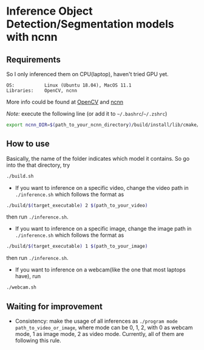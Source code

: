 # Inference Object Detection/Segmentation models with ncnn

## Requirements

So I only inferenced them on CPU(laptop), haven't tried GPU yet.

```
OS:           Linux (Ubuntu 18.04), MacOS 11.1
Libraries:    OpenCV, ncnn
```

More info could be found at [OpenCV](https://opencv.org/) and [ncnn](https://github.com/Tencent/ncnn)

*Note:* execute the following line (or add it to `~/.bashrc`/`~/.zshrc`)
```bash
export ncnn_DIR=$(path_to_your_ncnn_directory)/build/install/lib/cmake/ncnn
```

## How to use

Basically, the name of the folder indicates which model it contains. So go into the that directory, try
```bash
./build.sh
```

- If you want to inference on a specific video, change the video path in `./inference.sh` which follows the format as
```bash
./build/$(target_executable) 2 $(path_to_your_video)
```
then run `./inference.sh`.

- If you want to inference on a specific image, change the image path in `./inference.sh` which follows the format as
```bash
./build/$(target_executable) 1 $(path_to_your_image)
```
then run `./inference.sh`.

- If you want to inference on a webcam(like the one that most laptops have), run
```bash
./webcam.sh
```

## Waiting for improvement

- Consistency: make the usage of all inferences as `./program mode path_to_video_or_image`, where mode can be 0, 1, 2, with 0 as webcam mode, 1 as image mode, 2 as video mode. Currently, all of them are following this rule.
